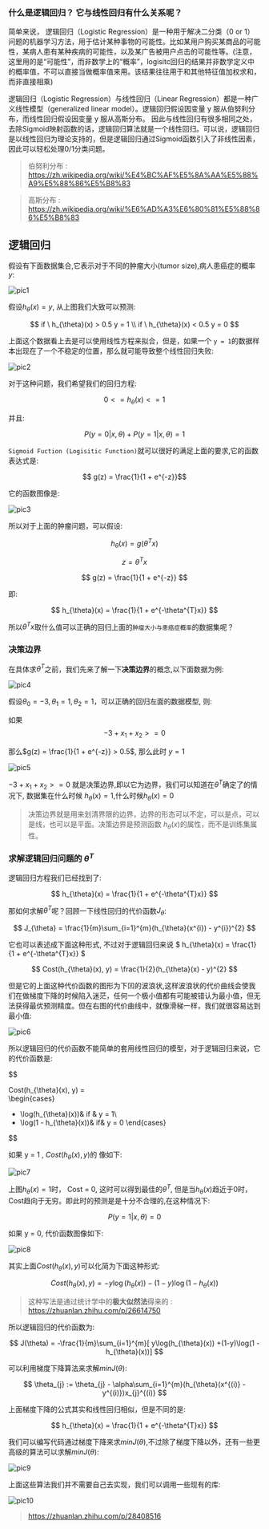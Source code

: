 
### 什么是逻辑回归？ 它与线性回归有什么关系呢？

简单来说， 逻辑回归（Logistic Regression）是一种用于解决二分类（0 or 1）问题的机器学习方法，用于估计某种事物的可能性。比如某用户购买某商品的可能性，某病人患有某种疾病的可能性，以及某广告被用户点击的可能性等。(注意，这里用的是“可能性”，而非数学上的“概率”，logisitc回归的结果并非数学定义中的概率值，不可以直接当做概率值来用。该结果往往用于和其他特征值加权求和，而非直接相乘)

逻辑回归（Logistic Regression）与线性回归（Linear Regression）都是一种广义线性模型（generalized linear model）。逻辑回归假设因变量 y 服从伯努利分布，而线性回归假设因变量 y 服从高斯分布。 因此与线性回归有很多相同之处，去除Sigmoid映射函数的话，逻辑回归算法就是一个线性回归。可以说，逻辑回归是以线性回归为理论支持的，但是逻辑回归通过Sigmoid函数引入了非线性因素，因此可以轻松处理0/1分类问题。

> 伯努利分布 : https://zh.wikipedia.org/wiki/%E4%BC%AF%E5%8A%AA%E5%88%A9%E5%88%86%E5%B8%83

> 高斯分布 : https://zh.wikipedia.org/wiki/%E6%AD%A3%E6%80%81%E5%88%86%E5%B8%83

## 逻辑回归

假设有下面数据集合,它表示对于不同的肿瘤大小(tumor size),病人患癌症的概率$y$:

![pic1](pic/pic1.png)

假设$h_{\theta}(x) = y$, 从上图我们大致可以预测:

$$
if \ h_{\theta}(x) > 0.5  y = 1 \\
if \ h_{\theta}(x) < 0.5  y = 0
$$

上面这个数据看上去是可以使用线性方程来拟合，但是，如果一个 `y = 1`的数据样本出现在了一个不稳定的位置，那么就可能导致整个线性回归失败:

![pic2](pic/pic2.png)

对于这种问题，我们希望我们的回归方程:

$$ 0 <= h_{\theta}(x) <= 1 $$

并且:

$$ P(y=0 | x, \theta) + P(y=1 | x, \theta)  = 1$$


`Sigmoid Fuction (Logisitic Function)`就可以很好的满足上面的要求,它的函数表达式是:

$$ g(z) = \frac{1}{1 + e^{-z}}$$

它的函数图像是:

![pic3](pic/pic3.png)


所以对于上面的肿瘤问题，可以假设:

$$
h_{\theta}(x) = g(\theta^{T}x)
$$

$$
z = \theta^{T}x
$$

$$
g(z) =  \frac{1}{1 + e^{-z}}
$$

即:

$$
h_{\theta}(x) =  \frac{1}{1 + e^{-\theta^{T}x}}
$$

所以$\theta^{T}x$取什么值可以正确的回归上面的`肿瘤大小与患癌症概率`的数据集呢？

### 决策边界

在具体求$\theta^{T}$之前，我们先来了解一下**决策边界**的概念,以下面数据为例:

![pic4](pic/pic4.png)

假设$\theta_{0} = -3,\theta_{1} = 1,\theta_{2} = 1$，可以正确的回归左面的数据模型, 则:

如果
$$
 -3 + x_{1} + x_{2} >= 0
$$

那么$g(z) =  \frac{1}{1 + e^{-z}} > 0.5$, 那么此时 $y = 1$

![pic5](pic/pic5.png)

$-3 + x_{1} + x_{2} >= 0$ 就是决策边界,即以它为边界，我们可以知道在$\theta^{T}$确定了的情况下, 数据集在什么时候 $h_{\theta}(x) = 1$,什么时候$h_{\theta}(x) = 0$

>决策边界就是用来划清界限的边界，边界的形态可以不定，可以是点，可以是线，也可以是平面。决策边界是预测函数 $h_{\theta}(x)$的属性，而不是训练集属性。

### 求解逻辑回归问题的 $\theta^{T}$

逻辑回归方程我们已经找到了:

$$
h_{\theta}(x) =  \frac{1}{1 + e^{-\theta^{T}x}}
$$

那如何求解$\theta^{T}$呢？回顾一下线性回归的代价函数$J_{\theta}$:

$$
J_{\theta} = \frac{1}{m}\sum_{i=1}^{m}(h_{\theta}(x^{i}) - y^{i})^{2}
$$

它也可以表述成下面这种形式, 不过对于逻辑回归来说 $
h_{\theta}(x) =  \frac{1}{1 + e^{-\theta^{T}x}}
$

$$
Cost(h_{\theta}(x), y) = \frac{1}{2}(h_{\theta}(x) - y)^{2}
$$

但是它的上面这种代价函数的图形为下凹的波浪状,这样波浪状的代价曲线会使我们在做梯度下降的时候陷入迷茫，任何一个极小值都有可能被错认为最小值，但无法获得最优预测精度。但在右图的代价曲线中，就像滑梯一样，我们就很容易达到最小值:

![pic6](pic/pic6.png)


所以逻辑回归的代价函数不能简单的套用线性回归的模型，对于逻辑回归来说，它的代价函数是:

$$

Cost(h_{\theta}(x), y) =  
\begin{cases}
- \log(h_{\theta}(x))& if & y = 1\\
- \log(1 - h_{\theta}(x))& if& y = 0
\end{cases}

$$

如果 y = 1 , $Cost(h_{\theta}(x), y)$的 像如下:

![pic7](pic/pic7.png)

上图$h_{\theta}(x) = 1$时， Cost = 0, 这时可以得到最佳的$\theta^{T}$, 但是当$h_{\theta}(x)$趋近于0时，Cost趋向于无穷。即此时的预测是是十分不合理的,在这种情况下: 

$$P(y=1 | x, \theta)  = 0$$

如果 y = 0, 代价函数图像如下:

![pic8](pic/pic8.png)

其实上面$Cost(h_{\theta}(x), y)$可以化简为下面这种形式:

$$
Cost(h_{\theta}(x), y) = -y\log(h_{\theta}(x)) - (1-y)\log(1 - h_{\theta}(x))
$$

>这种写法是通过统计学中的**极大似然法**得来的 : https://zhuanlan.zhihu.com/p/26614750

所以逻辑回归的代价函数为:

$$
J(\theta) = -\frac{1}{m}\sum_{i=1}^{m}[ y\log(h_{\theta}(x)) +(1-y)\log(1 - h_{\theta}(x))]
$$


可以利用梯度下降算法来求解$minJ(\theta)$:

$$
 \theta_{j} := \theta_{j} - \alpha\sum_{i=1}^{m}(h_{\theta}(x^{(i)} - y^{(i)})x_{j}^{(i)}
$$

上面梯度下降的公式其实和线性回归相似，但是不同的是: 

$$
h_{\theta}(x) =  \frac{1}{1 + e^{-\theta^{T}x}}
$$

我们可以编写代码通过梯度下降来求$minJ(\theta)$,不过除了梯度下降以外，还有一些更高级的算法可以求解$minJ(\theta)$:

![pic9](pic/pic9.png)

上面这些算法我们并不需要自己去实现，我们可以调用一些现有的库:

![pic10](pic/pic10.png)

>https://zhuanlan.zhihu.com/p/28408516